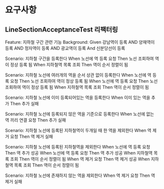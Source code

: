 # 요구사항
## LineSectionAcceptanceTest 리팩터링
Feature: 지하철 구간 관련 기능 
   Background: 
      Given 강남역이 등록
      AND 양재역이 등록
      AND 정자역이 등록
      AND 광교역이 등록
      And 신분당선이 등록

   Scenario: 지하철 구간을 등록한다
      When 노선에 역 등록 요청
      Then 노선 조회하여 역이 정상 등록 됨
      When 지하철역 목록 조회
      Then 역이 순서 정렬이 됨

   Scenario: 지하철 노선에 여러개의 역을 순서 상관 없이 등록한다
      When 노선에 역 등록 요청
      Then 노선 조회하여 역이 정상 등록 됨
      When 노선에 역 등록 요청
      Then 노선 조회하여 역이 정상 등록 됨
      When 지하철역 목록 조회
      Then 역이 순서 정렬이 됨

   Scenario: 지하철 노선에 이미 등록되어있는 역을 등록한다
      When 이미 있는 역을 추가
      Then 추가 실패
   
   Scenario: 지하철 노선에 등록되지 않은 역을 기준으로 등록한다
      When 노선에 없는 역 끼리 연결 요청
      Then 추가 실패
   
   Scenario: 지하철 노선에 등록된 지하철역이 두개일 때 한 역을 제외한다
      When 역 제거 요청
      Then 역 제거 실패

   Scenario: 지하철 노선에 등록된 지하철역을 제외한다
      When 노선에 역 등록 요청
      Then 역 추가 성공
      When 노선에 역 등록 요청
      Then 역 추가 성공
      When 지하철역 목록 조회
      Then 역이 순서 정렬이 됨
      When 역 제거 요청
      Then 역 제거 성공
      When 지하철역 목록 조회
      Then 역이 순서 정렬이 됨

   Scenario: 지하철 노선에 존재하지 않는 역을 제외한다
      When 역 제거 요청
      Then 역 제거 실패